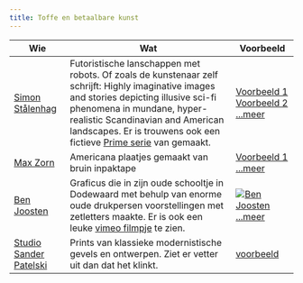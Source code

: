 ```yaml
---
title: Toffe en betaalbare kunst
---
```


|Wie|Wat|Voorbeeld|
|---|--------|-----------|
|[Simon Stålenhag](http://simonstalenhag.se/)|Futoristische lanschappen met robots. Of zoals de kunstenaar zelf schrijft: Highly imaginative images and stories depicting illusive sci-fi phenomena in mundane, hyper-realistic Scandinavian and American landscapes.  Er is trouwens ook een fictieve [Prime serie](https://www.amazon.com/Tales-Loop-Season-1/dp/B08BYYS1MD) van gemaakt.|[Voorbeeld 1](https://www.simonstalenhag.se/bilder/ark_schiffer.jpg)  [Voorbeeld 2](https://www.simonstalenhag.se/tftlbig/12.jpg)  [...meer](http://simonstalenhag.se/tftl.html)|
|[Max Zorn](https://www.maxzorn.com/)|Americana plaatjes gemaakt van bruin inpaktape|[Voorbeeld 1](https://www.maxzorn.com/wp-content/uploads/Tape-art-by-Max-Zorn-The-Calm-before-the-Storm.jpg)  [...meer](https://www.maxzorn.com/gallery/)|
|[Ben Joosten](https://nl.wikipedia.org/wiki/Ben_Joosten)|Graficus die in zijn oude schooltje in Dodewaard met behulp van enorme oude drukpersen voorstellingen met zetletters maakte. Er is ook een leuke [vimeo filmpje](https://vimeo.com/37385338) te zien.|[![Ben Joosten](https://www.weideblik.com/wp-content/uploads/2016/04/Ben-Joosten-Staatsbelang-parade.png)](https://www.weideblik.com/wp-content/uploads/2016/04/Ben-Joosten-Staatsbelang-parade.png)  [...meer](https://www.rijksmuseum.nl/nl/zoeken?q=ben%20joosten&p=1&ps=12&st=Objects)|
|[Studio Sander Patelski](https://shop.studiosanderpatelski.nl/)| Prints van klassieke modernistische gevels en ontwerpen. Ziet er vetter uit dan dat het klinkt.|[voorbeeld](https://cdn.shopify.com/s/files/1/0469/1381/4693/products/b63c21f845114f948ae510d14f9a1c85_1024x1024@2x.jpg?v=1669969372)|
